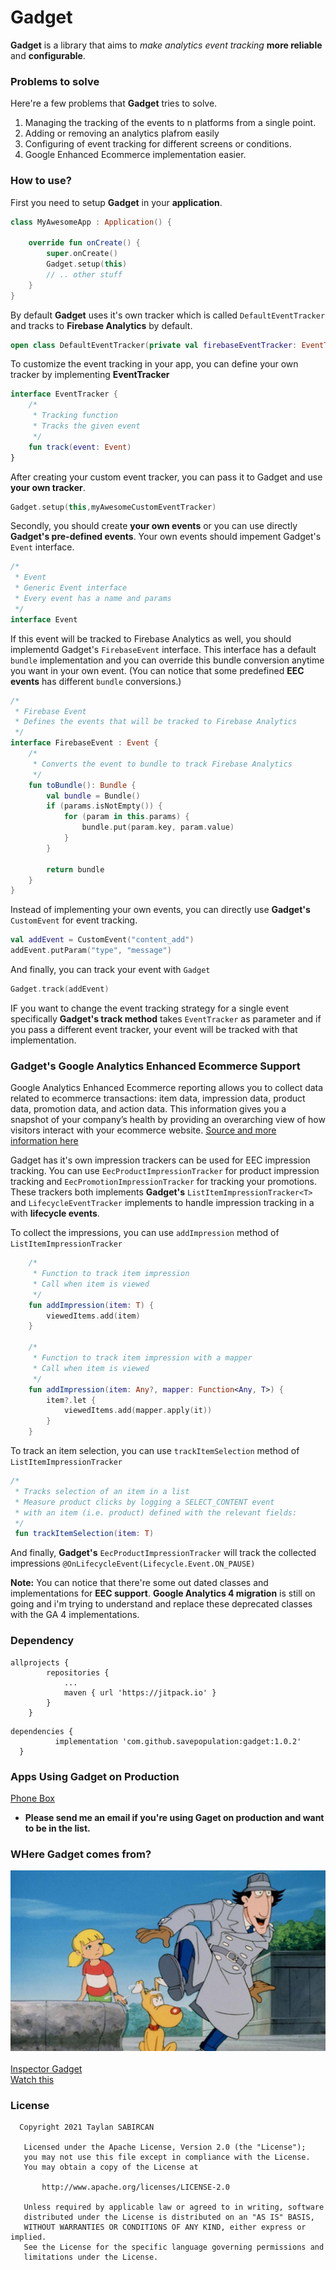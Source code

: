 # Gadget
**Gadget** is a library that aims to _make analytics event tracking_ **more reliable** and **configurable**.<br>

### Problems to solve
Here're a few problems that **Gadget** tries to solve.

1. Managing the tracking of the events to n platforms from a single point.
2. Adding or removing an analytics plafrom easily
3. Configuring of event tracking for different screens or conditions.
4. Google Enhanced Ecommerce implementation easier.  

### How to use?
First you need to setup **Gadget** in your **application**.
```KOTLIN
class MyAwesomeApp : Application() {

    override fun onCreate() {
        super.onCreate()
        Gadget.setup(this)
    	// .. other stuff
    }
}
```
By default **Gadget** uses it's own tracker which is called ```DefaultEventTracker``` and tracks to **Firebase Analytics** by default.
```KOTLIN
open class DefaultEventTracker(private val firebaseEventTracker: EventTracker) : EventTracker {
```
To customize the event tracking in your app, you can define your own tracker by implementing **EventTracker**
```KOTLIN
interface EventTracker {
    /*
     * Tracking function
     * Tracks the given event
     */
    fun track(event: Event)
}
```

After creating your custom event tracker, you can pass it to Gadget and use **your own tracker**.
```KOTLIN
Gadget.setup(this,myAwesomeCustomEventTracker)
```

Secondly, you should create **your own events** or you can use directly **Gadget's pre-defined events**. Your own events should impement Gadget's ```Event``` interface.
```KOTLIN
/*
 * Event
 * Generic Event interface
 * Every event has a name and params
 */
interface Event
```
If this event will be tracked to Firebase Analytics as well, you should implementd Gadget's ```FirebaseEvent``` interface. This interface has a default ```bundle``` implementation and you can override this bundle conversion anytime you want in your own event. (You can notice that some predefined **EEC events** has different ```bundle``` conversions.)
```KOTLIN
/*
 * Firebase Event
 * Defines the events that will be tracked to Firebase Analytics
 */
interface FirebaseEvent : Event {
    /*
     * Converts the event to bundle to track Firebase Analytics
     */
    fun toBundle(): Bundle {
        val bundle = Bundle()
        if (params.isNotEmpty()) {
            for (param in this.params) {
                bundle.put(param.key, param.value)
            }
        }

        return bundle
    }
} 
```

Instead of implementing your own events, you can directly use **Gadget's** ```CustomEvent``` for event tracking.
```KOTLIN
val addEvent = CustomEvent("content_add")
addEvent.putParam("type", "message")
```

And finally, you can track your event with ```Gadget```
```KOTLIN
Gadget.track(addEvent)
```

IF you want to change the event tracking strategy for a single event specifically **Gadget's track method** takes ```EventTracker``` as parameter and if you pass a different event tracker, your event will be tracked with that implementation.

### Gadget's Google Analytics Enhanced Ecommerce Support
Google Analytics Enhanced Ecommerce reporting allows you to collect data related to ecommerce transactions: item data, impression data, product data, promotion data, and action data. This information gives you a snapshot of your company’s health by providing an overarching view of how visitors interact with your ecommerce website. [Source and more information here](https://thegood.com/insights/google-analytics-enhanced-ecommerce/)

Gadget has it's own impression trackers can be used for EEC impression tracking. You can use ```EecProductImpressionTracker``` for product impression tracking and 
```EecPromotionImpressionTracker``` for tracking your promotions. These trackers both implements **Gadget's** ```ListItemImpressionTracker<T>``` and ```LifecycleEventTracker``` implements to handle impression tracking in a with **lifecycle events**.

To collect the impressions, you can use ```addImpression``` method of ```ListItemImpressionTracker```
```KOTLIN
    /*
     * Function to track item impression
     * Call when item is viewed
     */
    fun addImpression(item: T) {
        viewedItems.add(item)
    }

    /*
     * Function to track item impression with a mapper
     * Call when item is viewed
     */
    fun addImpression(item: Any?, mapper: Function<Any, T>) {
        item?.let {
            viewedItems.add(mapper.apply(it))
        }
    }
```

To track an item selection, you can use ```trackItemSelection``` method of ```ListItemImpressionTracker```
```KOTLIN
/*
 * Tracks selection of an item in a list
 * Measure product clicks by logging a SELECT_CONTENT event
 * with an item (i.e. product) defined with the relevant fields:
 */
 fun trackItemSelection(item: T)
```

And finally, **Gadget's** ```EecProductImpressionTracker``` will track the collected impressions ```@OnLifecycleEvent(Lifecycle.Event.ON_PAUSE)```

**Note:** You can notice that there're some out dated classes and implementations for **EEC support**. **Google Analytics 4 migration** is still on going and i'm trying to understand and replace these deprecated classes with the GA 4 implementations.

### Dependency<br>
```
allprojects {
		repositories {
			...
			maven { url 'https://jitpack.io' }
		}
	}
  ```
  ```
  dependencies {
	        implementation 'com.github.savepopulation:gadget:1.0.2'
	}
  ```
  
### Apps Using Gadget on Production
[Phone Box](https://play.google.com/store/apps/details?id=com.raqun.phonebox)<br>
  
  * __Please send me an email if you're using Gaget on production and want to be in the list.__

### WHere Gadget comes from?
![alt text](/art/gadget.jpeg)<br><br>
[Inspector Gadget](https://en.wikipedia.org/wiki/Inspector_Gadget)<br>
[Watch this](https://www.youtube.com/watch?v=rIc13VjeAw8)

### License
```
  Copyright 2021 Taylan SABIRCAN

   Licensed under the Apache License, Version 2.0 (the "License");
   you may not use this file except in compliance with the License.
   You may obtain a copy of the License at

       http://www.apache.org/licenses/LICENSE-2.0

   Unless required by applicable law or agreed to in writing, software
   distributed under the License is distributed on an "AS IS" BASIS,
   WITHOUT WARRANTIES OR CONDITIONS OF ANY KIND, either express or implied.
   See the License for the specific language governing permissions and
   limitations under the License.
```

  
